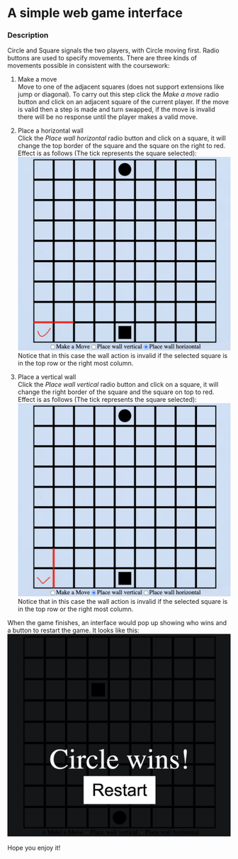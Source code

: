 # A simple web game interface 

### Description
Circle and Square signals the two players, with Circle moving first. Radio buttons are used to specify movements. There are 
three kinds of movements possible in consistent with the coursework:

1. Make a move  
Move to one of the adjacent squares (does not support extensions like jump or diagonal). To carry out this step click the 
*Make a move* radio button and click on an adjacent square of the current player. If the move is valid then a step is made 
and turn swapped, if the move is invalid there will be no response until the player makes a valid move. 

2. Place a horizontal wall  
Click the *Place wall horizontal* radio button and click on a square, it will change the top border of the square and the square on the right to red. Effect is as follows (The tick represents the square selected):
![](src/horizontal.png)
Notice that in this case the wall action is invalid if the selected square is in the top row or the right most column.

3. Place a vertical wall  
Click the *Place wall vertical* radio button and click on a square, it will change the right border of the square and the square on top to red. Effect is as follows (The tick represents the square selected):
![](src/vertical.png)
Notice that in this case the wall action is invalid if the selected square is in the top row or the right most column.

When the game finishes, an interface would pop up showing who wins and a button to restart the game. It looks like this:
![](src/Win.png)


Hope you enjoy it!